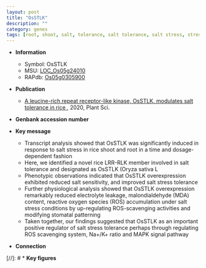 ```yaml
---
layout: post
title: "OsSTLK"
description: ""
category: genes
tags: [root, shoot, salt, tolerance, salt tolerance, salt stress, stress, stomatal, reactive oxygen species, stress tolerance, Salt Sensitivity]
---
```


* **Information**  
    + Symbol: OsSTLK  
    + MSU: [LOC_Os05g24010](http://rice.plantbiology.msu.edu/cgi-bin/ORF_infopage.cgi?orf=LOC_Os05g24010)  
    + RAPdb: [Os05g0305900](http://rapdb.dna.affrc.go.jp/viewer/gbrowse_details/irgsp1?name=Os05g0305900)  

* **Publication**  
    + [A leucine-rich repeat receptor-like kinase, OsSTLK, modulates salt tolerance in rice ](http://www.ncbi.nlm.nih.gov/pubmed?term=A+leucine-rich+repeat+receptor-like+kinase,+OsSTLK,+modulates+salt+tolerance+in+rice+%5BTitle%5D), 2020, Plant Sci.

* **Genbank accession number**  

* **Key message**  
    + Transcript analysis showed that OsSTLK was significantly induced in response to salt stress in rice shoot and root in a time and dosage-dependent fashion
    + Here, we identified a novel rice LRR-RLK member involved in salt tolerance and designated as OsSTLK (Oryza sativa L
    + Phenotypic observations indicated that OsSTLK overexpression exhibited reduced salt sensitivity, and improved salt stress tolerance
    + Further physiological analysis showed that OsSTLK overexpression remarkably reduced electrolyte leakage, malondialdehyde (MDA) content, reactive oxygen species (ROS) accumulation under salt stress conditions by up-regulating ROS-scavenging activities and modifying stomatal patterning
    + Taken together, our findings suggested that OsSTLK as an important positive regulator of salt stress tolerance perhaps through regulating ROS scavenging system, Na+/K+ ratio and MAPK signal pathway

* **Connection**  

[//]: # * **Key figures**  


